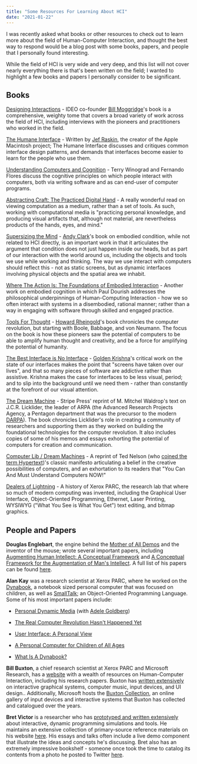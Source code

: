 ```yaml
---
title: "Some Resources For Learning About HCI"
date: "2021-01-22"
---
```




I was recently asked what books or other resources to check out to learn more about the field of Human-Computer Interaction, and thought the best way to respond would be a blog post with some books, papers, and people that I personally found interesting. 

While the field of HCI is very wide and very deep, and this list will not cover nearly everything there is that's been written on the field; I wanted to highlight a few books and papers I personally consider to be significant.	



## **Books**

[Designing Interactions](https://www.amazon.com/Designing-Interactions-Press-Bill-Moggridge/dp/0262134748) - IDEO co-founder [Bill Moggridge](https://www.amazon.com/Designing-Interactions-Press-Bill-Moggridge/dp/0262134748)'s book is a comprehensive, weighty tome that covers a broad variety of work across the field of HCI, including interviews with the pioneers and practitioners who worked in the field.

[The Humane Interface](https://www.amazon.com/Humane-Interface-Directions-Designing-Interactive/dp/0201379376/ref=sr_1_1?dchild=1&keywords=the+humane+interface&qid=1611119530&sr=8-1) - Written by [Jef Raskin](https://web.stanford.edu/dept/SUL/sites/mac/primary/interviews/raskin/trans.html), the creator of the Apple Macintosh project; The Humane Interface discusses and critiques common interface design patterns, and demands that interfaces become easier to learn for the people who use them.&nbsp;

[Understanding Computers and Cognition](https://www.amazon.com/Understanding-Computers-Cognition-Foundation-Design/dp/0201112973/ref=sr_1_1?dchild=1&keywords=Computers+and+Cognition&qid=1611119554&sr=8-1) - Terry Winograd and Fernando Flores discuss the cognitive principles on which people interact with computers, both via writing software and as can end-user of computer programs. 

[Abstracting Craft: The Practiced Digital Hand](https://www.amazon.com/Abstracting-Craft-Practiced-Digital-Hand/dp/026263189X/ref=sr_1_1?dchild=1&keywords=abstracting+craft&qid=1611256334&sr=8-1) - A really wonderful read on viewing computation as a medium, rather than a set of tools. As such, working with computational media is "practicing personal knowledge, and producing visual artifacts that, although not material, are nevertheless products of the hands, eyes, and mind."

[Supersizing the Mind](https://www.amazon.com/Supersizing-Mind-Embodiment-Cognitive-Philosophy/dp/0199773688/ref=sr_1_1?dchild=1&keywords=supersizing+the+mind+andy+clark&qid=1611256430&sr=8-1) - [Andy Clark](https://www.newyorker.com/magazine/2018/04/02/the-mind-expanding-ideas-of-andy-clark)'s book on embodied condition, while not related to HCI directly, is an important work in that it articulates the argument that condition does not just happen inside our heads, but as part of our interaction with the world around us, including the objects and tools we use while working and thinking. The way we use interact with computers should reflect this - not as static screens, but as dynamic interfaces involving physical objects and the spatial area we inhabit.

[Where The Action Is: The Foundations of Embodied Interaction](https://www.amazon.com/Where-Action-MIT-Press-Foundations/dp/0262541785/ref=sr_1_1?dchild=1&keywords=where+the+action+is+dourish&qid=1611256413&sr=8-1) - Another work on embodied cognition in which Paul Dourish addresses the philosophical underpinnings of Human-Computing Interaction - how we so often interact with systems in a disembodied, rational manner; rather than a way in engaging with software through skilled and engaged practice.

[Tools For Thought](https://www.amazon.com/Tools-Thought-History-Mind-Expanding-Technology/dp/0262681153/ref=sr_1_1?dchild=1&keywords=Tools+For+Thought&qid=1611119610&sr=8-1) - [Howard Rheingold](https://rheingold.com/)'s book chronicles the computer revolution, but starting with Boole, Babbage, and von Neumann. The focus on the book is how these pioneers saw the potential of computers to be able to amplify human thought and creativity, and be a force for amplifying the potential of humanity. 

[The Best Interface is No Interface](https://www.amazon.com/Best-Interface-No-brilliant-technology/dp/0133890333) - [Golden Krishna](https://www.goldenkrishna.com/)'s critical work on the state of our interfaces makes the point that "screens have taken over our lives", and that so many pieces of software are addictive rather than assistive. Krishna makes the case for interfaces to be less visual, period; and to slip into the background until we need them - rather than constantly at the forefront of our visual attention.

[The Dream Machine](https://www.amazon.com/Dream-Machine-M-Mitchell-Waldrop/dp/1732265119/ref=sr_1_2?dchild=1&keywords=the+dream+machine&qid=1611119650&sr=8-2) - Stripe Press' reprint of M. Mitchel Waldrop's text on J.C.R. Licklider, the leader of ARPA (the Advanced Research Projects Agency, a Pentagon department that was the precursor to the modern [DARPA](https://www.darpa.mil/)). The book chronicles Licklider's role in creating a community of researchers and supporting them as they worked on building the foundational technologies for the computer revolution. It also includes copies of some of his memos and essays exhorting the potential of computers for creation and communication. 

[Computer Lib / Dream Machines](https://computerlibbook.com/) - A reprint of Ted Nelson (who [coined the term Hypertext](https://crm.org/articles/ted-nelson-hypertext-and-hippie-modernism))'s classic manifesto articulating a belief in the creative possibilities of computers, and an exhortation to its readers that "You Can And Must Understand Computers NOW!"

[Dealers of Lightning](https://www.amazon.com/Dealers-Lightning-Xerox-PARC-Computer/dp/0887309895) - A history of Xerox PARC, the research lab that where so much of modern computing was invented, including the Graphical User Interface, Object-Oriented Programming, Ethernet, Laser Printing, WYSIWYG ("What You See is What You Get") text editing, and bitmap graphics. 



## **People and Papers**

**Douglas Englebart**, the engine behind the [Mother of All Demos](https://www.dougengelbart.org/content/view/209/448/) and the inventor of the mouse; wrote several important papers, including [Augmenting Human Intellect: A Conceptual Framework](https://www.dougengelbart.org/content/view/138/000/) and [A Conceptual Framework for the
Augmentation of Man's Intellect](https://www.dougengelbart.org/content/view/382/000/). A full list of his papers can be found [here](https://www.dougengelbart.org/content/view/164/000/).

**Alan Kay** was a research scientist at Xerox PARC, where he worked on the [Dynabook](https://history-computer.com/dynabook-complete-history-of-the-dynabook-computer/), a notebook sized personal computer that was focused on children, as well as [SmallTalk](http://worrydream.com/EarlyHistoryOfSmalltalk/); an Object-Oriented Programming Language. Some of his most important papers include:

* [Personal Dynamic Media](http://worrydream.com/refs/Kay%20-%20Personal%20Dynamic%20Media.pdf) (with [Adele Goldberg](https://en.wikipedia.org/wiki/Adele_Goldberg_(computer_scientist)))

* [The Real Computer Revolution Hasn't Happened Yet](http://worrydream.com/refs/Kay%20-%20The%20Real%20Computer%20Revolution%20Hasn%e2%80%99t%20Happened%20Yet.pdf)

* [User Interface: A Personal View](http://worrydream.com/refs/Kay%20-%20User%20Interface,%20a%20Personal%20View.pdf)

* [A Personal Computer for Children of All Ages](http://worrydream.com/refs/Kay%20-%20A%20Personal%20Computer%20for%20Children%20of%20All%20Ages.pdf)

* [What Is A Dynabook?](http://worrydream.com/refs/Kay%20-%20What%20is%20a%20Dynabook.pdf)


**Bill Buxton**, a chief research scientist at Xerox PARC and Microsoft Research, has a [website](https://www.billbuxton.com/) with a wealth of resources on Human-Computer Interaction, including his research papers. Buxton has [written extensively]() on interactive graphical systems, computer music, input devices, and UI design.. Additionally, Microsoft hosts the [Buxton Collection](https://www.microsoft.com/buxtoncollection), an online gallery of input devices and interactive systems that Buxton has collected and catalogued over the years. 

**Bret Victor** is a researcher who has [prototyped and written extensively](http://worrydream.com/#) about interactive, dynamic programming simulations and tools. He maintains an extensive collection of primary-source reference materials on his website [here](http://worrydream.com/refs/). His essays and talks often include a live demo component that illustrate the ideas and concepts he's discussing. Bret also has an extremely impressive bookshelf - someone once took the time to catalog its contents from a photo he posted to Twitter [here](https://theinternate.com/2016/04/03/brett-victors-bookshelf.html).

